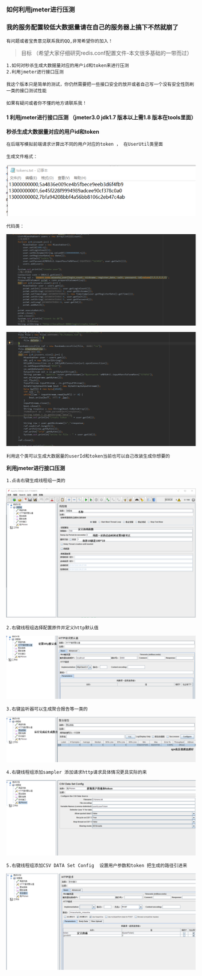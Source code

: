 ### 如何利用jmeter进行压测 
### 我的服务配置较低大数据量请在自己的服务器上搞下不然就崩了
    有问题或者宝贵意见联系我的QQ,非常希望你的加入！
    
>目标 （希望大家仔细研究redis.conf配置文件-本文很多基础的一带而过）

    1.如何对秒杀生成大数据量对应的用户id和token来进行压测
    2.利用jmeter进行接口压测
    
    我这个版本只是简单的测试，你仍然需要把一些接口安全的放开或者自己写一个没有安全性防刷一类的接口测试性能
    
    如果有疑问或者你不懂的地方请联系我！
    
#### 1 利用jmeter进行接口压测 （jmeter3.0 jdk1.7  版本以上需1.8 版本在tools里面）


 **秒杀生成大数据量对应的用户id和token**
 
    在后端写模拟前端请求计算出不同的用户对应的token ， 在UserUtil类里面
    
    生成文件格式：
   ![整体流程](https://raw.githubusercontent.com/qiurunze123/imageall/master/jmeter4.png)
   
    代码类：
   ![整体流程](https://raw.githubusercontent.com/qiurunze123/imageall/master/jmeter2.png)

   ![整体流程](https://raw.githubusercontent.com/qiurunze123/imageall/master/jmeter3.png)

    利用这个类可以生成大数据量的userId和token当前也可以自己改装生成你想要的


 **利用jmeter进行接口压测**
 
    1.点击右键生成线程组一类的 
   ![整体流程](https://raw.githubusercontent.com/qiurunze123/imageall/master/jmeter5.png)
   
    2.右键线程组选择配置原件并定义http默认值
   ![整体流程](https://raw.githubusercontent.com/qiurunze123/imageall/master/jmeter6.png)
   
    3.右键监听器可以生成聚合报告等一类的
   ![整体流程](https://raw.githubusercontent.com/qiurunze123/imageall/master/jmeter7.png)
   
    4.右键线程组添加sampler 添加请求http请求具体情况更具实际的来
   ![整体流程](https://raw.githubusercontent.com/qiurunze123/imageall/master/jmeter9.png)
   
    5.右键线程组添加CSV DATA Set Config  设置用户参数和token 把生成的路径引进来
   ![整体流程](https://raw.githubusercontent.com/qiurunze123/imageall/master/jmeter8.png)

